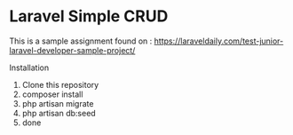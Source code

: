 # Laravel Simple CRUD

This is a sample assignment found on : https://laraveldaily.com/test-junior-laravel-developer-sample-project/

Installation

1) Clone this repository
2) composer install
3) php artisan migrate
4) php artisan db:seed
5) done
